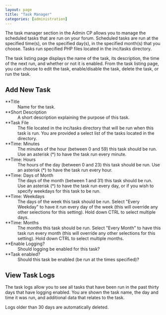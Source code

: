 ```yaml
---
layout: page
title: "Task Manager"
categories: [administration]
---
```


The task manager section in the Admin CP allows you to manage the scheduled tasks that are run on your forum. Scheduled tasks are run at the specified time(s), on the specified day(s), in the specified month(s) that you choose. Tasks run specified PHP files located in the inc/tasks directory.

The task listing page displays the name of the task, its description, the time of the next run, and whether or not it is enabled. From the task listing page, you can choose to edit the task, enable/disable the task, delete the task, or run the task. 

## Add New Task

<dl>
  <dt>**Title</dt> 
  <dd>Name for the task.</dd>
  
  <dt>**Short Description</dt> 
  <dd>A short description explaining the purpose of this task.</dd> 
  
  <dt>**Task File</dt> 
  <dd>The file located in the inc/tasks directory that will be run when this task is run. You are provided a select list of the tasks located in the directory.</dd> 
  
  <dt>**Time: Minutes</dt> 
  <dd>The minutes of the hour (between 0 and 59) this task should be run. Use an asterisk (*) to have the task run every minute.</dd> 

  <dt>**Time: Hours</dt> 
  <dd>The hours of the day (between 0 and 23) this task should be run. Use an asterisk (*) to have the task run every hour.</dd> 

  <dt>**Time: Days of Month</dt> 
  <dd>The days of the month (between 1 and 31) this task should be run. Use an asterisk (*) to have the task run every day, or if you wish to specify weekdays for this task to be run.</dd> 

  <dt>**Time: Weekdays</dt> 
  <dd>The days of the week this task should be run. Select "Every Weekday" to have it run every day of the week (this will override any other selections for this setting). Hold down CTRL to select multiple days.</dd> 

  <dt>**Time: Months</dt> 
  <dd>The months this task should be run. Select "Every Month" to have this task run every month (this will override any other selections for this setting). Hold down CTRL to select multiple months.</dd> 

  <dt>**Enable Logging?</dt> 
  <dd>Should logging be enabled for this task?</dd> 

  <dt>**Task enabled?</dt> 
  <dd>Should this task be enabled (be run at the times specified)?</dd>
</dl>

## View Task Logs

The task logs allow you to see all tasks that have been run in the past thirty days that have logging enabled. You are shown the task name, the day and time it was run, and additional data that relates to the task.

Logs older than 30 days are automatically deleted.
